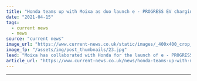 ```yaml
---
title: "Honda teams up with Moixa as duo launch e - PROGRESS EV charging solution"
date: "2021-04-15"
tags: 
  - current news
  - news
source: "current news"
image_url: "https://www.current-news.co.uk/static/images/_400x400_crop_center-center/launch-of-Honda-e-image-Honda-Moixa.jpg"
image_fp: "/assets/img/post_thumbnails/23.jpg"
lead: "​Moixa has collaborated with Honda for the launch of e - PROGRESS, an intelligent home electric vehicle (EV) charging offer using Moixa’s GridShare technology."
article_url: "https://www.current-news.co.uk/news/honda-teams-up-with-moixa-as-duo-launch-eprogress-ev-charging-solution?utm_source=rss-feeds&utm_medium=rss&utm_campaign=rss"
---
```


---
